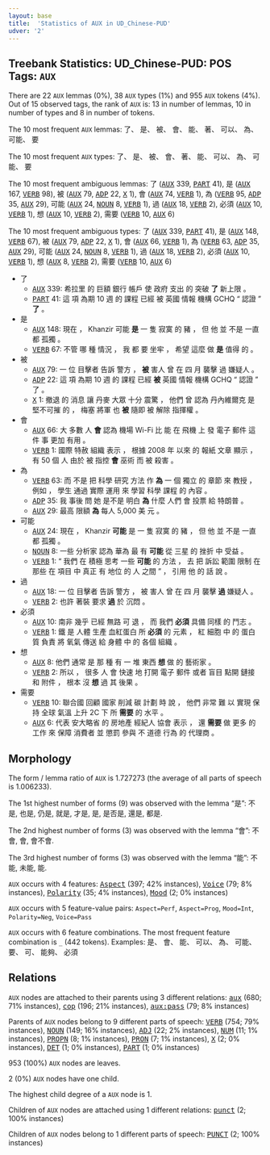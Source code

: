 ```yaml
---
layout: base
title:  'Statistics of AUX in UD_Chinese-PUD'
udver: '2'
---
```


## Treebank Statistics: UD_Chinese-PUD: POS Tags: `AUX`

There are 22 `AUX` lemmas (0%), 38 `AUX` types (1%) and 955 `AUX` tokens (4%).
Out of 15 observed tags, the rank of `AUX` is: 13 in number of lemmas, 10 in number of types and 8 in number of tokens.

The 10 most frequent `AUX` lemmas: 了、 是、 被、 會、 能、 著、 可以、 為、 可能、 要

The 10 most frequent `AUX` types:  了、 是、 被、 會、 著、 能、 可以、 為、 可能、 要

The 10 most frequent ambiguous lemmas: 了 (<tt><a href="zh_pud-pos-AUX.html">AUX</a></tt> 339, <tt><a href="zh_pud-pos-PART.html">PART</a></tt> 41), 是 (<tt><a href="zh_pud-pos-AUX.html">AUX</a></tt> 167, <tt><a href="zh_pud-pos-VERB.html">VERB</a></tt> 98), 被 (<tt><a href="zh_pud-pos-AUX.html">AUX</a></tt> 79, <tt><a href="zh_pud-pos-ADP.html">ADP</a></tt> 22, <tt><a href="zh_pud-pos-X.html">X</a></tt> 1), 會 (<tt><a href="zh_pud-pos-AUX.html">AUX</a></tt> 74, <tt><a href="zh_pud-pos-VERB.html">VERB</a></tt> 1), 為 (<tt><a href="zh_pud-pos-VERB.html">VERB</a></tt> 95, <tt><a href="zh_pud-pos-ADP.html">ADP</a></tt> 35, <tt><a href="zh_pud-pos-AUX.html">AUX</a></tt> 29), 可能 (<tt><a href="zh_pud-pos-AUX.html">AUX</a></tt> 24, <tt><a href="zh_pud-pos-NOUN.html">NOUN</a></tt> 8, <tt><a href="zh_pud-pos-VERB.html">VERB</a></tt> 1), 過 (<tt><a href="zh_pud-pos-AUX.html">AUX</a></tt> 18, <tt><a href="zh_pud-pos-VERB.html">VERB</a></tt> 2), 必須 (<tt><a href="zh_pud-pos-AUX.html">AUX</a></tt> 10, <tt><a href="zh_pud-pos-VERB.html">VERB</a></tt> 1), 想 (<tt><a href="zh_pud-pos-AUX.html">AUX</a></tt> 10, <tt><a href="zh_pud-pos-VERB.html">VERB</a></tt> 2), 需要 (<tt><a href="zh_pud-pos-VERB.html">VERB</a></tt> 10, <tt><a href="zh_pud-pos-AUX.html">AUX</a></tt> 6)

The 10 most frequent ambiguous types:  了 (<tt><a href="zh_pud-pos-AUX.html">AUX</a></tt> 339, <tt><a href="zh_pud-pos-PART.html">PART</a></tt> 41), 是 (<tt><a href="zh_pud-pos-AUX.html">AUX</a></tt> 148, <tt><a href="zh_pud-pos-VERB.html">VERB</a></tt> 67), 被 (<tt><a href="zh_pud-pos-AUX.html">AUX</a></tt> 79, <tt><a href="zh_pud-pos-ADP.html">ADP</a></tt> 22, <tt><a href="zh_pud-pos-X.html">X</a></tt> 1), 會 (<tt><a href="zh_pud-pos-AUX.html">AUX</a></tt> 66, <tt><a href="zh_pud-pos-VERB.html">VERB</a></tt> 1), 為 (<tt><a href="zh_pud-pos-VERB.html">VERB</a></tt> 63, <tt><a href="zh_pud-pos-ADP.html">ADP</a></tt> 35, <tt><a href="zh_pud-pos-AUX.html">AUX</a></tt> 29), 可能 (<tt><a href="zh_pud-pos-AUX.html">AUX</a></tt> 24, <tt><a href="zh_pud-pos-NOUN.html">NOUN</a></tt> 8, <tt><a href="zh_pud-pos-VERB.html">VERB</a></tt> 1), 過 (<tt><a href="zh_pud-pos-AUX.html">AUX</a></tt> 18, <tt><a href="zh_pud-pos-VERB.html">VERB</a></tt> 2), 必須 (<tt><a href="zh_pud-pos-AUX.html">AUX</a></tt> 10, <tt><a href="zh_pud-pos-VERB.html">VERB</a></tt> 1), 想 (<tt><a href="zh_pud-pos-AUX.html">AUX</a></tt> 8, <tt><a href="zh_pud-pos-VERB.html">VERB</a></tt> 2), 需要 (<tt><a href="zh_pud-pos-VERB.html">VERB</a></tt> 10, <tt><a href="zh_pud-pos-AUX.html">AUX</a></tt> 6)


* 了
  * <tt><a href="zh_pud-pos-AUX.html">AUX</a></tt> 339: 希拉里 的 巨額 銀行 帳戶 使 政府 支出 的 突破 <b>了</b> 新上限 。
  * <tt><a href="zh_pud-pos-PART.html">PART</a></tt> 41: 這 項 為期 10 週 的 課程 已經 被 英國 情報 機構 GCHQ “ 認證 ” <b>了</b> 。
* 是
  * <tt><a href="zh_pud-pos-AUX.html">AUX</a></tt> 148: 現在 ， Khanzir 可能 <b>是</b> 一 隻 寂寞 的 豬 ， 但 他 並 不是 一直 都 孤獨 。
  * <tt><a href="zh_pud-pos-VERB.html">VERB</a></tt> 67: 不管 哪 種 情況 ， 我 都 要 坐牢 ， 希望 這麼 做 <b>是</b> 值得 的 。
* 被
  * <tt><a href="zh_pud-pos-AUX.html">AUX</a></tt> 79: 一 位 目擊者 告訴 警方 ， <b>被</b> 害人 曾 在 四 月 襲擊 過 嫌疑人 。
  * <tt><a href="zh_pud-pos-ADP.html">ADP</a></tt> 22: 這 項 為期 10 週 的 課程 已經 <b>被</b> 英國 情報 機構 GCHQ “ 認證 ” 了 。
  * <tt><a href="zh_pud-pos-X.html">X</a></tt> 1: 撤退 的 消息 讓 丹麥 大眾 十分 震驚 ， 他們 曾 認為 丹內維爾克 是 堅不可摧 的 ， 梅塞 將軍 也 <b>被</b> 隨即 被 解除 指揮權 。
* 會
  * <tt><a href="zh_pud-pos-AUX.html">AUX</a></tt> 66: 大 多數 人 <b>會</b> 認為 機場 Wi-Fi 比 能 在 飛機 上 發 電子 郵件 這 件 事 更加 有用 。
  * <tt><a href="zh_pud-pos-VERB.html">VERB</a></tt> 1: 國際 特赦 組織 表示 ， 根據 2008 年 以來 的 報紙 文章 顯示 ， 有 50 個 人 由於 被 指控 <b>會</b> 巫術 而 被 殺害 。
* 為
  * <tt><a href="zh_pud-pos-VERB.html">VERB</a></tt> 63: 而 不是 把 科學 研究 方法 作 <b>為</b> 一 個 獨立 的 章節 來 教授 ， 例如 ， 學生 通過 實際 運用 來 學習 科學 課程 的 內容 。
  * <tt><a href="zh_pud-pos-ADP.html">ADP</a></tt> 35: 我 事後 問 她 是不是 明白 <b>為</b> 什麼 人們 會 投票 給 特朗普 。
  * <tt><a href="zh_pud-pos-AUX.html">AUX</a></tt> 29: 最高 限額 <b>為</b> 每人 5,000 美 元 。
* 可能
  * <tt><a href="zh_pud-pos-AUX.html">AUX</a></tt> 24: 現在 ， Khanzir <b>可能</b> 是 一 隻 寂寞 的 豬 ， 但 他 並 不是 一直 都 孤獨 。
  * <tt><a href="zh_pud-pos-NOUN.html">NOUN</a></tt> 8: 一些 分析家 認為 華為 最 有 <b>可能</b> 從 三星 的 挫折 中 受益 。
  * <tt><a href="zh_pud-pos-VERB.html">VERB</a></tt> 1: “ 我們 在 積極 思考 一些 <b>可能</b> 的 方法 ， 去 把 訴訟 範圍 限制 在 那些 在 項目 中 真正 有 地位 的 人 之間 ” ， 引用 他 的 話 說 。
* 過
  * <tt><a href="zh_pud-pos-AUX.html">AUX</a></tt> 18: 一 位 目擊者 告訴 警方 ， 被 害人 曾 在 四 月 襲擊 <b>過</b> 嫌疑人 。
  * <tt><a href="zh_pud-pos-VERB.html">VERB</a></tt> 2: 也許 著裝 要求 <b>過</b> 於 沉悶 。
* 必須
  * <tt><a href="zh_pud-pos-AUX.html">AUX</a></tt> 10: 南非 幾乎 已經 無路 可 退 ， 而 我們 <b>必須</b> 具備 同樣 的 鬥志 。
  * <tt><a href="zh_pud-pos-VERB.html">VERB</a></tt> 1: 鐵 是 人體 生產 血紅蛋白 所 <b>必須</b> 的 元素 ， 紅 細胞 中 的 蛋白質 負責 將 氧氣 傳送 給 身體 中 的 各個 組織 。
* 想
  * <tt><a href="zh_pud-pos-AUX.html">AUX</a></tt> 8: 他們 通常 是 那 種 有 一 堆 東西 <b>想</b> 做 的 藝術家 。
  * <tt><a href="zh_pud-pos-VERB.html">VERB</a></tt> 2: 所以 ， 很多 人 會 快速 地 打開 電子 郵件 或者 盲目 點開 鏈接 和 附件 ， 根本 沒 <b>想</b> 過 其 後果 。
* 需要
  * <tt><a href="zh_pud-pos-VERB.html">VERB</a></tt> 10: 聯合國 回顧 國家 削減 碳 計劃 時 說 ， 他們 非常 難 以 實現 保持 全球 氣溫 上升 2C 下 所 <b>需要</b> 的 水平 。
  * <tt><a href="zh_pud-pos-AUX.html">AUX</a></tt> 6: 代表 安大略省 的 房地產 經紀人 協會 表示 ， 還 <b>需要</b> 做 更多 的 工作 來 保障 消費者 並 懲罰 參與 不 道德 行為 的 代理商 。

## Morphology

The form / lemma ratio of `AUX` is 1.727273 (the average of all parts of speech is 1.006233).

The 1st highest number of forms (9) was observed with the lemma “是”: 不是, 也是, 仍是, 就是, 才是, 是, 是否是, 還是, 都是.

The 2nd highest number of forms (3) was observed with the lemma “會”: 不會, 會, 會不會.

The 3rd highest number of forms (3) was observed with the lemma “能”: 不能, 未能, 能.

`AUX` occurs with 4 features: <tt><a href="zh_pud-feat-Aspect.html">Aspect</a></tt> (397; 42% instances), <tt><a href="zh_pud-feat-Voice.html">Voice</a></tt> (79; 8% instances), <tt><a href="zh_pud-feat-Polarity.html">Polarity</a></tt> (35; 4% instances), <tt><a href="zh_pud-feat-Mood.html">Mood</a></tt> (2; 0% instances)

`AUX` occurs with 5 feature-value pairs: `Aspect=Perf`, `Aspect=Prog`, `Mood=Int`, `Polarity=Neg`, `Voice=Pass`

`AUX` occurs with 6 feature combinations.
The most frequent feature combination is `_` (442 tokens).
Examples: 是、 會、 能、 可以、 為、 可能、 要、 可、 能夠、 必須


## Relations

`AUX` nodes are attached to their parents using 3 different relations: <tt><a href="zh_pud-dep-aux.html">aux</a></tt> (680; 71% instances), <tt><a href="zh_pud-dep-cop.html">cop</a></tt> (196; 21% instances), <tt><a href="zh_pud-dep-aux-pass.html">aux:pass</a></tt> (79; 8% instances)

Parents of `AUX` nodes belong to 9 different parts of speech: <tt><a href="zh_pud-pos-VERB.html">VERB</a></tt> (754; 79% instances), <tt><a href="zh_pud-pos-NOUN.html">NOUN</a></tt> (149; 16% instances), <tt><a href="zh_pud-pos-ADJ.html">ADJ</a></tt> (22; 2% instances), <tt><a href="zh_pud-pos-NUM.html">NUM</a></tt> (11; 1% instances), <tt><a href="zh_pud-pos-PROPN.html">PROPN</a></tt> (8; 1% instances), <tt><a href="zh_pud-pos-PRON.html">PRON</a></tt> (7; 1% instances), <tt><a href="zh_pud-pos-X.html">X</a></tt> (2; 0% instances), <tt><a href="zh_pud-pos-DET.html">DET</a></tt> (1; 0% instances), <tt><a href="zh_pud-pos-PART.html">PART</a></tt> (1; 0% instances)

953 (100%) `AUX` nodes are leaves.

2 (0%) `AUX` nodes have one child.

The highest child degree of a `AUX` node is 1.

Children of `AUX` nodes are attached using 1 different relations: <tt><a href="zh_pud-dep-punct.html">punct</a></tt> (2; 100% instances)

Children of `AUX` nodes belong to 1 different parts of speech: <tt><a href="zh_pud-pos-PUNCT.html">PUNCT</a></tt> (2; 100% instances)

